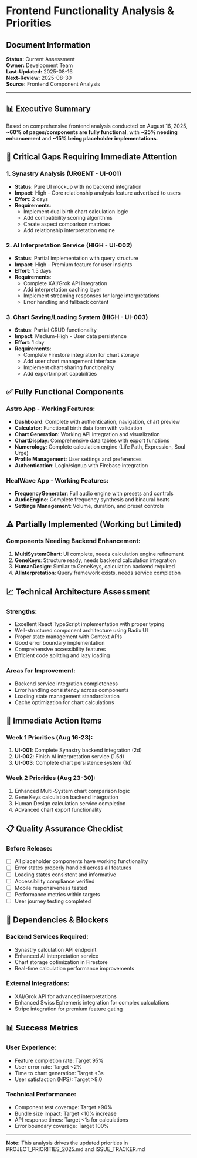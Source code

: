 # Frontend Functionality Analysis & Priorities

## Document Information

**Status:** Current Assessment  
**Owner:** Development Team  
**Last-Updated:** 2025-08-16  
**Next-Review:** 2025-08-30  
**Source:** Frontend Component Analysis

---

## 📊 Executive Summary

Based on comprehensive frontend analysis conducted on August 16, 2025, **~60% of pages/components are fully functional**, with **~25% needing enhancement** and **~15% being placeholder implementations**.

## 🚨 Critical Gaps Requiring Immediate Attention

### 1. **Synastry Analysis** (URGENT - UI-001)

- **Status**: Pure UI mockup with no backend integration
- **Impact**: High - Core relationship analysis feature advertised to users
- **Effort**: 2 days
- **Requirements**:
  - Implement dual birth chart calculation logic
  - Add compatibility scoring algorithms
  - Create aspect comparison matrices
  - Add relationship interpretation engine

### 2. **AI Interpretation Service** (HIGH - UI-002)  

- **Status**: Partial implementation with query structure
- **Impact**: High - Premium feature for user insights
- **Effort**: 1.5 days
- **Requirements**:
  - Complete XAI/Grok API integration
  - Add interpretation caching layer
  - Implement streaming responses for large interpretations
  - Error handling and fallback content

### 3. **Chart Saving/Loading System** (HIGH - UI-003)

- **Status**: Partial CRUD functionality  
- **Impact**: Medium-High - User data persistence
- **Effort**: 1 day
- **Requirements**:
  - Complete Firestore integration for chart storage
  - Add user chart management interface
  - Implement chart sharing functionality
  - Add export/import capabilities

## ✅ **Fully Functional Components**

### **Astro App - Working Features:**

- **Dashboard**: Complete with authentication, navigation, chart preview
- **Calculator**: Functional birth data form with validation
- **Chart Generation**: Working API integration and visualization  
- **ChartDisplay**: Comprehensive data tables with export functions
- **Numerology**: Complete calculation engine (Life Path, Expression, Soul Urge)
- **Profile Management**: User settings and preferences
- **Authentication**: Login/signup with Firebase integration

### **HealWave App - Working Features:**

- **FrequencyGenerator**: Full audio engine with presets and controls
- **AudioEngine**: Complete frequency synthesis and binaural beats
- **Settings Management**: Volume, duration, and preset controls

## ⚠️ **Partially Implemented (Working but Limited)**

### **Components Needing Backend Enhancement:**

1. **MultiSystemChart**: UI complete, needs calculation engine refinement
2. **GeneKeys**: Structure ready, needs backend calculation integration  
3. **HumanDesign**: Similar to GeneKeys, calculation backend required
4. **AIInterpretation**: Query framework exists, needs service completion

## 📈 **Technical Architecture Assessment**

### **Strengths:**

- Excellent React TypeScript implementation with proper typing
- Well-structured component architecture using Radix UI
- Proper state management with Context APIs
- Good error boundary implementation
- Comprehensive accessibility features
- Efficient code splitting and lazy loading

### **Areas for Improvement:**

- Backend service integration completeness
- Error handling consistency across components  
- Loading state management standardization
- Cache optimization for chart calculations

## 🎯 **Immediate Action Items**

### **Week 1 Priorities (Aug 16-23):**

1. **UI-001**: Complete Synastry backend integration (2d)
2. **UI-002**: Finish AI interpretation service (1.5d)
3. **UI-003**: Complete chart persistence system (1d)

### **Week 2 Priorities (Aug 23-30):**

1. Enhanced Multi-System chart comparison logic
2. Gene Keys calculation backend integration
3. Human Design calculation service completion
4. Advanced chart export functionality

## 📋 **Quality Assurance Checklist**

### **Before Release:**

- [ ] All placeholder components have working functionality
- [ ] Error states properly handled across all features
- [ ] Loading states consistent and informative
- [ ] Accessibility compliance verified
- [ ] Mobile responsiveness tested
- [ ] Performance metrics within targets
- [ ] User journey testing completed

## 🔄 **Dependencies & Blockers**

### **Backend Services Required:**

- Synastry calculation API endpoint
- Enhanced AI interpretation service  
- Chart storage optimization in Firestore
- Real-time calculation performance improvements

### **External Integrations:**

- XAI/Grok API for advanced interpretations
- Enhanced Swiss Ephemeris integration for complex calculations
- Stripe integration for premium feature gating

## 📊 **Success Metrics**

### **User Experience:**

- Feature completion rate: Target 95%
- User error rate: Target <2%
- Time to chart generation: Target <3s
- User satisfaction (NPS): Target >8.0

### **Technical Performance:**

- Component test coverage: Target >90%
- Bundle size impact: Target <10% increase
- API response times: Target <1s for calculations
- Error boundary coverage: Target 100%

---

**Note:** This analysis drives the updated priorities in PROJECT_PRIORITIES_2025.md and ISSUE_TRACKER.md
